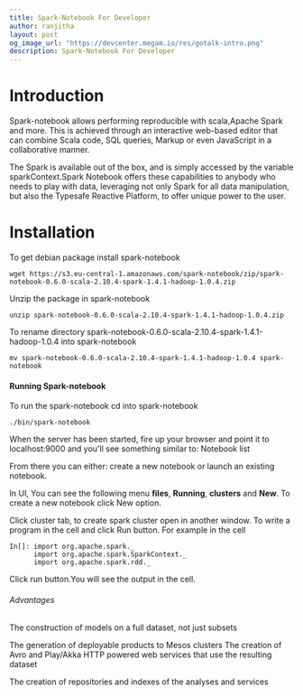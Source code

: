 ```yaml
---
title: Spark-Notebook For Developer
author: ranjitha
layout: post
og_image_url: "https://devcenter.megam.io/res/gotalk-intro.png"
description: Spark-Notebook For Developer
---
```


# Introduction
 Spark-notebook allows performing reproducible with scala,Apache Spark and more.
      This is achieved through an interactive web-based editor that can combine Scala code, SQL queries, Markup or even JavaScript in a collaborative manner.

The Spark is available out of the box, and is simply accessed by the variable sparkContext.Spark Notebook offers these capabilities to anybody who needs to play with data, leveraging not only Spark for all data manipulation, but also the Typesafe Reactive Platform, to offer unique power to the user.

# Installation
   To get debian package install spark-notebook

    wget https://s3.eu-central-1.amazonaws.com/spark-notebook/zip/spark-notebook-0.6.0-scala-2.10.4-spark-1.4.1-hadoop-1.0.4.zip

  Unzip the package in spark-notebook

    unzip spark-notebook-0.6.0-scala-2.10.4-spark-1.4.1-hadoop-1.0.4.zip

 To rename directory  spark-notebook-0.6.0-scala-2.10.4-spark-1.4.1-hadoop-1.0.4 into spark-notebook

    mv spark-notebook-0.6.0-scala-2.10.4-spark-1.4.1-hadoop-1.0.4 spark-notebook


#### Running Spark-notebook

  To run the spark-notebook cd into spark-notebook

    ./bin/spark-notebook

  When the server has been started, fire up your browser and point it to localhost:9000 and you'll see something similar to: Notebook list

  From there you can either:
  create a new notebook or
  launch an existing notebook.

  In UI, You can see the following menu **files**, **Running**, **clusters** and **New**. To create a new notebook click New option.

  Click cluster tab, to create spark cluster open in another window. To write a program in the cell and click Run button.
  For example in the cell

    In[]: import org.apache.spark._
          import org.apache.spark.SparkContext._
          import org.apache.spark.rdd._

 Click run button.You will see the output in the cell.

###### Advantages

  The construction of models on a full dataset, not just subsets

The generation of deployable products to Mesos clusters
The creation of Avro and Play/Akka HTTP powered web services that use the resulting dataset

The creation of repositories and indexes of the analyses and services
